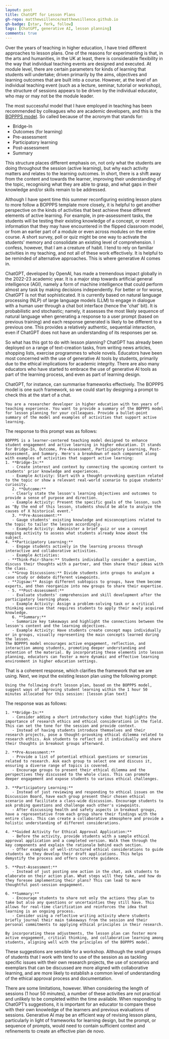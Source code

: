 ```yaml
---
layout: post
title: ChatGPT for Lesson Plans
gh-repo: matthewsillence/matthewsillence.github.io
gh-badge: [star, fork, follow]
tags: [ChatGPT, generative AI, lesson planning]
comments: true
---
```


Over the years of teaching in higher education, I have tried different approaches to lesson plans. One of the reasons for experimenting is that, in the arts and humanities, in the UK at least, there is considerable flexibility in the way that individual teaching events are designed and executed. At module level, there are certain parameters for kinds of learning that students will undertake; driven primarily by the aims, objectives and learning outcomes that are built into a course. However, at the level of an individual teaching event (such as a lecture, seminar, tutorial or workshop), the structure of sessions appears to be driven by the individual educator, who may or may not be the module leader.

The most successful model that I have employed in teaching has been recommended by colleagues who are academic developers, and this is the [BOPPPS model](https://www.queensu.ca/teachingandlearning/modules/active/18_boppps_model_for_lesson_planning.html). So called because of the acronym that stands for:

- Bridge-In
- Outcomes (for learning)
- Pre-assessment
- Participatory learning
- Post-assessment
- Summary

This structure places different emphasis on, not only what the students are doing throughout the session (active learning), but why each activity matters and relates to the learning outcomes. In short, there is a shift away from the content and towards the learner, improving their understanding of the topic, recognising what they are able to grasp, and what gaps in their knowledge and/or skills remain to be addressed.

Although I have spent time this summer reconfiguring existing lesson plans to more follow a BOPPPS template more closely, it is helpful to get another perspective on the kinds of activities that best achieve these different elements of active learning. For example, in pre-assessment tasks, the students will be testing their existing knowledge of a concept, or recent information that they may have encountered in the flipped classroom model, or from an earlier part of a module or even across modules on the entire course. A short survey, poll or quiz might be one way to activate the students' memory and consolidate an existing level of comprehension. I confess, however, that I am a creature of habit. I tend to rely on familiar activities in my teaching, and not all of these work effectively. It is helpful to be reminded of alternative approaches. This is where generative AI comes in.

ChatGPT, developed by OpenAI, has made a tremendous impact globally in the 2022-23 academic year. It is a major step towards artificial general intelligence (AGI), namely a form of machine intelligence that could perform almost any task by making decisions independently. For better or for worse, ChatGPT is not that sophisticated. It is currently based on natural language processing (NLP) of large language models (LLM) to engage in dialogue with a human user through a chat bot interface (hence the 'chat' bit). It is probabilistic and stochastic; namely, it assesses the most likely sequence of natural language when generating a response to a user prompt (based on previous training) and each response generated is likely to be different to a previous one. This provides a relatively authentic, sequential interaction, even if ChatGPT does not have an understanding of its responses per se.

So what has this got to do with lesson planning? ChatGPT has already been deployed on a range of text-creation tasks, from writing news articles, shopping lists, exercise programmes to whole novels. Educators have been most concerned with the use of generative AI tools by students, primarily due to the ethical implications for academic integrity. There are also many educators who have started to embrace the use of generative AI tools as part of the learning process, and even as part of learning design.

ChatGPT, for instance, can summarise frameworks effectively. The BOPPPS model is one such framework, so we could start by designing a prompt to check this at the start of a chat.

	You are a researcher developer in higher education with ten years of teaching experience. You want to provide a summary of the BOPPPS model for lesson planning for your colleagues. Provide a bullet-point summary of the model and examples of activities that support active learning.

The response to this prompt was as follows:

	BOPPPS is a learner-centered teaching model designed to enhance student engagement and active learning in higher education. It stands for Bridge-In, Outcome, Pre-Assessment, Participatory Learning, Post-Assessment, and Summary. Here's a breakdown of each component along with examples of activities that support active learning:
	1. **Bridge-In:**
	   - Create interest and context by connecting the upcoming content to students' prior knowledge and experiences.
	   - Example Activity: Start with a thought-provoking question related to the topic or show a relevant real-world scenario to pique students' curiosity.
	   2. **Outcome:**
	   - Clearly state the lesson's learning objectives and outcomes to provide a sense of purpose and direction.
	   - Example Activity: Present the specific goals of the lesson, such as "By the end of this lesson, students should be able to analyze the causes of X historical event."
	   3. **Pre-Assessment:**
	   - Gauge students' existing knowledge and misconceptions related to the topic to tailor the lesson accordingly.
	   - Example Activity: Administer a brief quiz or use a concept mapping activity to assess what students already know about the subject.
	4. **Participatory Learning:**
	   - Engage students actively in the learning process through interactive and collaborative activities.
	   - Example Activities:
     - **Think-Pair-Share:** Students individually consider a question, discuss their thoughts with a partner, and then share their ideas with the class.
     - **Group Discussions:** Divide students into groups to analyze a case study or debate different viewpoints.
     - **Jigsaw:** Assign different subtopics to groups, have them become experts, and then reorganize into new groups to share their expertise.
     - 5. **Post-Assessment:**
	   - Evaluate students' comprehension and skill development after the participatory learning phase.
	   - Example Activity: Assign a problem-solving task or a critical thinking exercise that requires students to apply their newly acquired knowledge.
	   6. **Summary:**
	   - Summarize key takeaways and highlight the connections between the lesson's content and the learning objectives.
	   - Example Activity: Have students create concept maps individually or in groups, visually representing the main concepts learned during the lesson.
	The BOPPPS model encourages active engagement, reflection, and interaction among students, promoting deeper understanding and retention of the material. By incorporating these elements into lesson planning, educators can foster a more dynamic and effective learning environment in higher education settings.

That is a coherent response, which clarifies the framework that we are using. Next, we input the existing lesson plan using the following prompt:

	Using the following draft lesson plan, based on the BOPPPS model, suggest ways of improving student learning within the 1 hour 50 minutes allocated for this session: [lesson plan text]

The response was as follows:

	1. **Bridge-In:**
	   - Consider adding a short introductory video that highlights the importance of research ethics and ethical considerations in the field. This can set the tone for the session and provide context.
	   - Instead of having students introduce themselves and their research projects, pose a thought-provoking ethical dilemma related to research ethics. Ask students to reflect on it individually and share their thoughts in breakout groups afterward.
	
	2. **Pre-Assessment:**
	   - Provide a list of potential ethical questions or scenarios related to research. Ask each group to select one and discuss it, ensuring a diverse range of topics is covered.
	   - Encourage groups to present their ethical dilemma and the perspectives they discussed to the whole class. This can promote deeper engagement and expose students to various ethical challenges.
	
	3. **Participatory Learning:**
	   - Instead of just reviewing and responding to ethical issues on the Discussion Board, have each group present their chosen ethical scenario and facilitate a class-wide discussion. Encourage students to ask probing questions and challenge each other's viewpoints.
	   - After discussing health and safety aspects in breakout groups, have a representative from each group share their findings with the entire class. This can create a collaborative atmosphere and provide a holistic understanding of different considerations.
	
	4. **Guided Activity for Ethical Approval Application:**
	   - Before the activity, provide students with a sample ethical approval application and a completed version. Walk them through the key components and explain the rationale behind each section.
	   - Offer examples of well-structured ethical considerations to guide students as they develop their draft applications. This helps demystify the process and offers concrete guidance.
	
	5. **Post-Assessment:**
	   - Instead of just posting one action in the chat, ask students to elaborate on their action plan. What steps will they take, and how do they foresee implementing their plans? This can lead to more thoughtful post-session engagement.
	
	6. **Summary:**
	   - Encourage students to share not only the actions they plan to take but also any questions or uncertainties they still have. This allows for real-time clarification and reinforces the idea that learning is an ongoing process.
	   - Consider using a reflective writing activity where students briefly journal their main takeaways from the session and their personal commitments to applying ethical principles in their research.
	
	By incorporating these adjustments, the lesson plan can foster more active engagement, critical thinking, and collaborative learning among students, aligning well with the principles of the BOPPPS model.

These suggestions are sensible for a workshop. Although the small groups of students that I work with tend to use of the session as as tackling specific issues with their own research projects, the use of scenarios and exemplars that can be discussed are more aligned with collaborative learning, and are more likely to establish a common level of understanding of the ethical approval process and documentation.

There are some limitations, however. When considering the length of sessions (1 hour 50 minutes), a number of these activities are not practical and unlikely to be completed within the time available. When responding to ChatGPT’s suggestions, it is important for an educator to compare these with their own knowledge of the learners and previous evaluations of sessions. Generative AI may be an efficient way of revising lesson plans, particularly in light of frameworks for learning design, but the prompt, or sequence of prompts, would need to contain sufficient context and refinements to create an effective plan de novo. 
